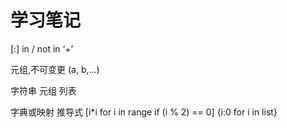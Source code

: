 # 学习笔记
[:]
in / not in 
‘+’

元组,不可变更
(a, b,...)

字符串
元组 列表

字典或映射
推导式
[i*i for i in range if (i % 2) == 0]
{i:0 for i in list}